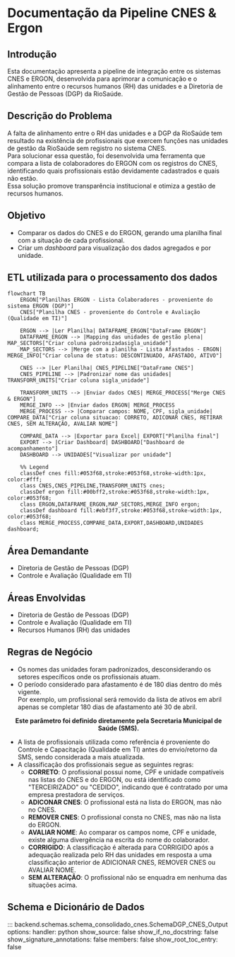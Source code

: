 # Documentação da Pipeline CNES & Ergon

## Introdução
Esta documentação apresenta a pipeline de integração entre os sistemas CNES e ERGON, desenvolvida para aprimorar a comunicação e o alinhamento entre o recursos humanos (RH) das unidades e a Diretoria de Gestão de Pessoas (DGP) da RioSaúde.

## Descrição do Problema
A falta de alinhamento entre o RH das unidades e a DGP da RioSaúde tem resultado na existência de profissionais que exercem funções nas unidades de gestão da RioSaúde sem registro no sistema CNES.  
Para solucionar essa questão, foi desenvolvida uma ferramenta que compara a lista de colaboradores do ERGON com os registros do CNES, identificando quais profissionais estão devidamente cadastrados e quais não estão.  
Essa solução promove transparência institucional e otimiza a gestão de recursos humanos.

## Objetivo
- Comparar os dados do CNES e do ERGON, gerando uma planilha final com a situação de cada profissional.
- Criar um *dashboard* para visualização dos dados agregados e por unidade.

## ETL utilizada para o processamento dos dados
```mermaid
flowchart TB
    ERGON["Planilhas ERGON - Lista Colaboradores - proveniente do sistema ERGON (DGP)"]
    CNES["Planilha CNES - proveniente do Controle e Avaliação (Qualidade em TI)"]

    ERGON --> |Ler Planilha| DATAFRAME_ERGON["DataFrame ERGON"]
    DATAFRAME_ERGON --> |Mapping das unidades de gestão plena| MAP_SECTORS["Criar coluna padronizadasigla_unidade"]
    MAP_SECTORS --> |Merge com a planilha - Lista Afastados - ERGON| MERGE_INFO["Criar coluna de status: DESCONTINUADO, AFASTADO, ATIVO"]

    CNES --> |Ler Planilha| CNES_PIPELINE["DataFrame CNES"]
    CNES_PIPELINE --> |Padronizar nome das unidades| TRANSFORM_UNITS["Criar coluna sigla_unidade"]

    TRANSFORM_UNITS --> |Enviar dados CNES| MERGE_PROCESS["Merge CNES & ERGON"]
    MERGE_INFO --> |Enviar dados ERGON| MERGE_PROCESS
    MERGE_PROCESS --> |Comparar campos: NOME, CPF, sigla_unidade| COMPARE_DATA["Criar coluna situacao: CORRETO, ADICONAR CNES, RETIRAR CNES, SEM ALTERAÇÃO, AVALIAR NOME"]

    COMPARE_DATA --> |Exportar para Excel| EXPORT["Planilha final"]
    EXPORT --> |Criar Dashboard| DASHBOARD["Dashboard de acompanhamento"]
    DASHBOARD --> UNIDADES["Visualizar por unidade"]

    %% Legend
    classDef cnes fill:#053f68,stroke:#053f68,stroke-width:1px, color:#fff;
    class CNES,CNES_PIPELINE,TRANSFORM_UNITS cnes;
    classDef ergon fill:#00bff2,stroke:#053f68,stroke-width:1px, color:#053f68;
    class ERGON,DATAFRAME_ERGON,MAP_SECTORS,MERGE_INFO ergon;
    classDef dashboard fill:#ebf3f7,stroke:#053f68,stroke-width:1px, color:#053f68;
    class MERGE_PROCESS,COMPARE_DATA,EXPORT,DASHBOARD,UNIDADES dashboard;
```

## Área Demandante
- Diretoria de Gestão de Pessoas (DGP)
- Controle e Avaliação (Qualidade em TI)


## Áreas Envolvidas
- Diretoria de Gestão de Pessoas (DGP)
- Controle e Avaliação (Qualidade em TI)
- Recursos Humanos (RH) das unidades


## Regras de Negócio
- Os nomes das unidades foram padronizados, desconsiderando os setores específicos onde os profissionais atuam.
- O período considerado para afastamento é de 180 dias dentro do mês vigente.  
Por exemplo, um profissional será removido da lista de ativos em abril apenas se completar 180 dias de afastamento até 30 de abril.  

<p style="text-align: center;"><strong>Este parâmetro foi definido diretamente pela Secretaria Municipal de Saúde (SMS).</strong></p>

- A lista de profissionais utilizada como referência é proveniente do Controle e Capacitação (Qualidade em TI) antes do envio/retorno da SMS, sendo considerada a mais atualizada.
- A classificação dos profissionais segue as seguintes regras:
    - **CORRETO**: O profissional possui nome, CPF e unidade compatíveis nas listas do CNES e do ERGON, ou está identificado como "TERCEIRIZADO" ou "CEDIDO", indicando que é contratado por uma empresa prestadora de serviços.
    - **ADICONAR CNES**: O profissional está na lista do ERGON, mas não no CNES.
    - **REMOVER CNES**: O profissional consta no CNES, mas não na lista do ERGON.
    - **AVALIAR NOME**: Ao comparar os campos nome, CPF e unidade, existe alguma divergência na escrita do nome do colaborador.
    - **CORRIGIDO**: A classificação é alterada para CORRIGIDO após a adequação realizada pelo RH das unidades em resposta a uma classificação anterior de ADICIONAR CNES, REMOVER CNES ou AVALIAR NOME.
    - **SEM ALTERAÇÃO**: O profissional não se enquadra em nenhuma das situações acima.


## Schema e Dicionário de Dados
::: backend.schemas.schema_consolidado_cnes.SchemaDGP_CNES_Output
    options:
        handler: python
        show_source: false
        show_if_no_docstring: false
        show_signature_annotations: false
        members: false
        show_root_toc_entry: false
